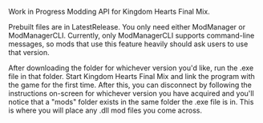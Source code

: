 Work in Progress Modding API for Kingdom Hearts Final Mix.

Prebuilt files are in LatestRelease. You only need either ModManager or ModManagerCLI. Currently, only ModManagerCLI supports command-line messages, so mods that use this feature heavily should ask users to use that version.

After downloading the folder for whichever version you'd like, run the .exe file in that folder. Start Kingdom Hearts Final Mix and link the program with the game for the first time. After this, you can disconnect by following the instructions on-screen for whichever version you have acquired and you'll notice that a "mods" folder exists in the same folder the .exe file is in. This is where you will place any .dll mod files you come across.
